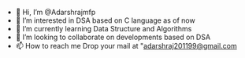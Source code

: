 - 👋 Hi, I’m @Adarshrajmfp
- 👀 I’m interested in DSA based on C language as of now
- 🌱 I’m currently learning Data Structure and Algorithms
- 💞️ I’m looking to collaborate on developments based on DSA
- 📫 How to reach me Drop your mail at "adarshraj201199@gmail.com

<!---
Adarshrajmfp/Adarshrajmfp is a ✨ special ✨ repository because its `README.md` (this file) appears on your GitHub profile.
You can click the Preview link to take a look at your changes.
--->
